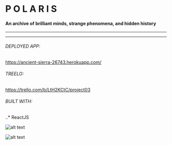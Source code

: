 # P O L A R I S

#### An archive of brilliant minds, strange phenomena, and hidden history

------
------

###### DEPLOYED APP:
https://ancient-sierra-26743.herokuapp.com/

###### TREELO: 
https://trello.com/b/LtH2KCtC/project03

###### BUILT WITH:
..* ReactJS







![alt text](https://i.imgur.com/2sJIi9c.jpg)

![alt text](https://i.imgur.com/bwirlhh.jpg)